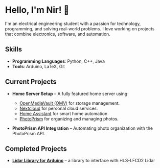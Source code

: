 # Hello, I'm Nir! 👋

I'm an electrical engineering student with a passion for technology, programming, and solving real-world problems. 
I love working on projects that combine electronics, software, and automation.

## Skills

- **Programming Languages**: Python, C++, Java
- **Tools**: Arduino, LaTeX, Git

## Current Projects

- **Home Server Setup** – A fully featured home server using:
   - [OpenMediaVault (OMV)](https://www.openmediavault.org/) for storage management.
   - [Nextcloud](https://nextcloud.com/) for personal cloud services.
   - [Home Assistant](https://www.home-assistant.io/) for smart home automation.
   - [PhotoPrism](https://photoprism.app/) for organizing and managing photos.
   
- **PhotoPrism API Integration** – Automating photo organization with the PhotoPrism API.

## Completed Projects

- **[Lidar Library for Arduino](https://github.com/NirC1/HLS-LFCD2_lidar)** – a library to interface with HLS-LFCD2 Lidar
